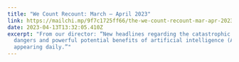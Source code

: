 ```yaml
---
title: "We Count Recount: March – April 2023"
link: https://mailchi.mp/9f7c1725ff66/the-we-count-recount-mar-apr-2023-8123062
date: 2023-04-13T13:32:05.410Z
excerpt: "From our director: “New headlines regarding the catastrophic potential
  dangers and powerful potential benefits of artificial intelligence (AI) are
  appearing daily.”"
---
```

